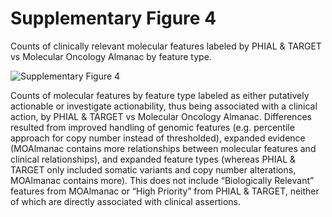 # Supplementary Figure 4

Counts of clinically relevant molecular features labeled by PHIAL & TARGET vs Molecular Oncology Almanac by feature type.

![Supplementary Figure 4](supplementary-figure-04.png)

Counts of molecular features by feature type labeled as either putatively actionable or investigate actionability, thus being associated with a clinical action, by PHIAL & TARGET vs Molecular Oncology Almanac. Differences resulted from improved handling of genomic features (e.g. percentile approach for copy number instead of thresholded), expanded evidence (MOAlmanac contains more relationships between molecular features and clinical relationships), and expanded feature types (whereas PHIAL & TARGET only included somatic variants and copy number alterations, MOAlmanac contains more). This does not include “Biologically Relevant” features from MOAlmanac or “High Priority” from PHIAL & TARGET, neither of which are directly associated with clinical assertions.
